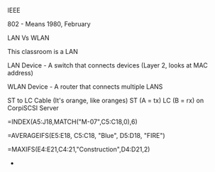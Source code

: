
IEEE 

802 - Means 1980, February 

LAN Vs WLAN 

This classroom is a LAN 

LAN Device  - A switch that connects devices (Layer 2, looks at MAC address)

WLAN Device - A router that connects multiple LANS 

ST to LC Cable  (It's orange, like oranges)
ST (A = tx) LC (B = rx)
on CorpiSCSI Server 


=INDEX(A5:J18,MATCH("M-07",C5:C18,0),6)

=AVERAGEIFS(E5:E18, C5:C18, "Blue", D5:D18, "FIRE")

=MAXIFS(E4:E21,C4:21,"Construction",D4:D21,2)


-